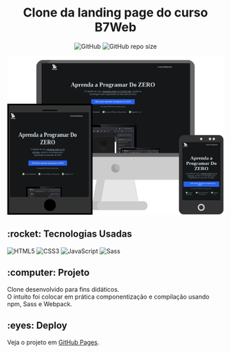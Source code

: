 <h1 align="center">Clone da landing page do curso B7Web</h1>

<p align="center" dir="auto">
  <img alt="GitHub" src="https://img.shields.io/github/license/caiquedv/sass-b7landing-page?style=plastic">  <img alt="GitHub repo size" src="https://img.shields.io/github/repo-size/caiquedv/sass-b7landing-page?style=plastic">
</p>

<p align="center"><img alt="Mockup" src="./mockup-b7landing.png"></p>

<h2>:rocket: Tecnologias Usadas</h2>

<p>
  <img align="center" alt="HTML5" src="https://img.shields.io/badge/HTML5-E34F26?style=for-the-badge&logo=html5&logoColor=white">
  <img align="center" alt="CSS3" src="https://img.shields.io/badge/CSS3-1572B6?style=for-the-badge&logo=css3&logoColor=white">
  <img align="center" alt="JavaScript" src="https://img.shields.io/badge/JavaScript-F7DF1E?style=for-the-badge&logo=javascript&logoColor=black">
  <img align="center" alt="Sass" src="https://img.shields.io/badge/Sass-CC6699?style=for-the-badge&logo=sass&logoColor=white">
</p>

<h2>:computer: Projeto</h2>

Clone desenvolvido para fins didáticos. <br> 
O intuito foi colocar em prática componentização e compilação usando npm, Sass e Webpack.<br>


<h2>:eyes: Deploy</h2>

Veja o projeto em [GitHub Pages](https://caiquedv.github.io/sass-b7landing-page/).
